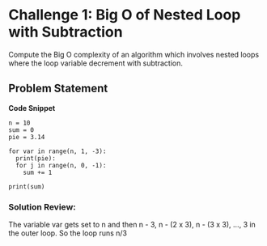 # Challenge 1: Big O of Nested Loop with Subtraction
Compute the Big O complexity of an algorithm which involves nested loops where the loop variable decrement with subtraction.

## Problem Statement
**Code Snippet**
```
n = 10
sum = 0
pie = 3.14

for var in range(n, 1, -3):
  print(pie):
  for j in range(n, 0, -1):
    sum += 1

print(sum)

```

### Solution Review:
The variable var gets set to n and then n - 3, n - (2 x 3), n - (3 x 3), ..., 3 in the outer loop. So the loop runs n/3

